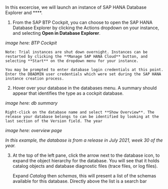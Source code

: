 In this excercise, we will launch an instance of SAP HANA Database Explorer and ****.

1. From the SAP BTP Cockpit, you can choose to open the SAP HANA Database Explorer by clicking the Actions dropdown on your instance, and selecting **Open in Database Explorer**.

*image here: BTP Cockpit*

    Note: Trial instances are shut down overnight. Instances can be restarted by clicking the **Manage SAP HANA Cloud** button, and selecting **Start** on the dropdown menu for your instance.

    You may be prompted to enter database login credentials at this point. Enter the DBADMIN user credentials which were set during the SAP HANA instance creation process.


2. Hover over your database in the databases menu. A summary should appear that identifies the type as a cockpit database.

*image here: db summary*

    Right-click on the database name and select **Show Overview**. The release your database belongs to can be identified by looking at the last section of the Version field. The year 

*image here: overview page* 

 *In this example, the database is from a release in July 2021, week 30 of the year.*

3. At the top of the left pane, click the arrow next to the database icon, to expand the object hierarchy for the database. You will see that it holds catalog objects and database diagnostic files (trace files, or log files).

    Expand *Catalog* then *schemas*, this will present a list of the schemas available for this database. Directly above the list is a search bar


